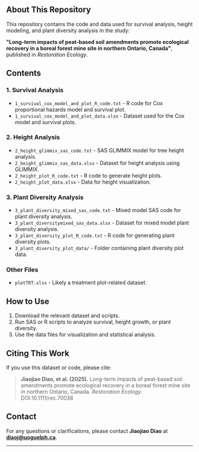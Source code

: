## **About This Repository**
This repository contains the code and data used for survival analysis, height modeling, and plant diversity analysis in the study:

**"Long-term impacts of peat-based soil amendments promote ecological recovery in a boreal forest mine site in northern Ontario, Canada"**, published in *Restoration Ecology*.

## **Contents**
### **1. Survival Analysis**
- `1_survival_cox_model_and_plot_R_code.txt` - R code for Cox proportional hazards model and survival plot.
- `1_survival_cox_model_and_plot_data.xlsx` - Dataset used for the Cox model and survival plots.

### **2. Height Analysis**
- `2_height_glimmix_sas_code.txt` - SAS GLIMMIX model for tree height analysis.
- `2_height_glimmix_sas_data.xlsx` - Dataset for height analysis using GLIMMIX.
- `2_height_plot_R_code.txt` - R code to generate height plots.
- `2_height_plot_data.xlsx` - Data for height visualization.

### **3. Plant Diversity Analysis**
- `3_plant_diversity_mixed_sas_code.txt` - Mixed model SAS code for plant diversity analysis.
- `3_plant_diversitymixed_sas_data.xlsx` - Dataset for mixed model plant diversity analysis.
- `3_plant_diversity_plot_R_code.txt` - R code for generating plant diversity plots.
- `3_plant_diversity_plot_data/` - Folder containing plant diversity plot data.

### **Other Files**
- `plotTRT.xlsx` - Likely a treatment plot-related dataset.

## **How to Use**
1. Download the relevant dataset and scripts.
2. Run SAS or R scripts to analyze survival, height growth, or plant diversity.
3. Use the data files for visualization and statistical analysis.

## **Citing This Work**
If you use this dataset or code, please cite:
> **Jiaojiao Diao, et al. (2025).** Long-term impacts of peat-based soil amendments promote ecological recovery in a boreal forest mine site in northern Ontario, Canada. *Restoration Ecology.* DOI:10.1111/rec.70038

## **Contact**
For any questions or clarifications, please contact **Jiaojiao Diao** at **diaoj@uoguelph.ca**.

---

